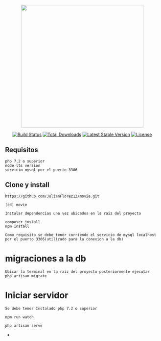 <p align="center"><img src="https://res.cloudinary.com/dtfbvvkyp/image/upload/v1566331377/laravel-logolockup-cmyk-red.svg" width="400"></p>

<p align="center">
<a href="https://travis-ci.org/laravel/framework"><img src="https://travis-ci.org/laravel/framework.svg" alt="Build Status"></a>
<a href="https://packagist.org/packages/laravel/framework"><img src="https://poser.pugx.org/laravel/framework/d/total.svg" alt="Total Downloads"></a>
<a href="https://packagist.org/packages/laravel/framework"><img src="https://poser.pugx.org/laravel/framework/v/stable.svg" alt="Latest Stable Version"></a>
<a href="https://packagist.org/packages/laravel/framework"><img src="https://poser.pugx.org/laravel/framework/license.svg" alt="License"></a>
</p>


## Requisitos 

    php 7.2 o superior
    node lts version
    servicio mysql por el puerto 3306

## Clone y install

    https://github.com/JulianFlorez12/movie.git

    [cd] movie
      
    Instalar dependencias una vez ubicados en la raiz del proyecto

    composer install
    npm install

    Como requisito se debe tener corriendo el servicio de mysql localhost por el puerto 3306(utilizado para la conexion a la db)
    
# migraciones a la db 

    Ubicar la terminal en la raiz del proyecto posteriormente ejecutar
    php artisan migrate

# Iniciar servidor 
    
    Se debe tener Instalado php 7.2 o superior

    npm run watch

    php artisan serve 



- 
